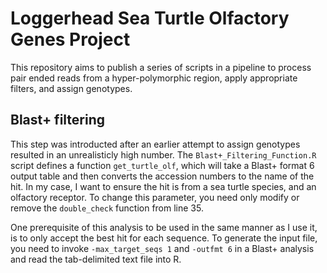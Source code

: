 # Loggerhead Sea Turtle Olfactory Genes Project

This repository aims to publish a series of scripts in a pipeline to process pair ended reads from a hyper-polymorphic region, apply appropriate filters, and assign genotypes. 

## Blast+ filtering

This step was introducted after an earlier attempt to assign genotypes resulted in an unrealisticly high number. The ```Blast+_Filtering_Function.R``` script defines a function ```get_turtle_olf```, which will take a Blast+ format 6 output table and then converts the accession numbers to the name of the hit. In my case, I want to ensure the hit is from a sea turtle species, and an olfactory receptor. To change this parameter, you need only modify or remove the ```double_check``` function from line 35.  

One prerequisite of this analysis to be used in the same manner as I use it, is to only accept the best hit for each sequence. To generate the input file, you need to invoke ```-max_target_seqs 1``` and ```-outfmt 6``` in a Blast+ analysis and read the tab-delimited text file into R. 
